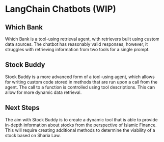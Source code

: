 # LangChain Chatbots (WIP)

## Which Bank
Which Bank is a tool-using retrieval agent, with retrievers built using custom data sources. The chatbot has reasonably valid responses, however, it struggles with retrieving information from two tools for a single prompt.

## Stock Buddy
Stock Buddy is a more advanced form of a tool-using agent, which allows for writing custom code stored in methods that are run upon a call from the agent. The call to a function is controlled using tool descriptions. This can allow for more dynamic data retrieval.

## Next Steps
The aim with Stock Buddy is to create a dynamic tool that is able to provide in-depth information about stocks from the perspective of Islamic Finance. This will require creating additional methods to determine the viability of a stock based on Sharia Law.
